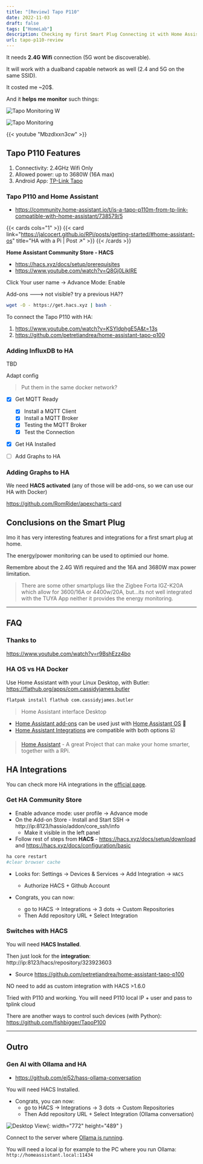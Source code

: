 ```yaml
---
title: "[Review] Tapo P110"
date: 2022-11-03
draft: false
tags: ["HomeLab"]
description: Checking my first Smart Plug Connecting it with Home Assistant [HA].
url: tapo-p110-review
---
```


It needs **2.4G Wifi** connection (5G wont be discoverable).

It will work with a dualband capable network as well (2.4 and 5G on the same SSID).

It costed me ~20$.

And it **helps me monitor** such things:

![Tapo Monitoring W](/blog_img/hardware/energy/tapo-p110-1.jpg)

![Tapo Monitoring](/blog_img/hardware/energy/tapo-p110-2.jpg)

<!--
 https://www.youtube.com/watch?v=Mbzdlxxn3cw
 -->

{{< youtube "Mbzdlxxn3cw" >}}

## Tapo P110 Features

1. Connectivity: 2.4GHz Wifi Only
2. Allowed power: up to 3680W (16A max)
3. Android App: [TP-Link Tapo](https://play.google.com/store/apps/details?id=com.tplink.iot&pcampaignid=web_share)

### Tapo P110 and Home Assistant

* https://community.home-assistant.io/t/is-a-tapo-p110m-from-tp-link-compatible-with-home-assistant/738579/5

{{< cards cols="1" >}}
  {{< card link="https://jalcocert.github.io/RPi/posts/getting-started/#home-assistant-os" title="HA with a Pi | Post ↗" >}}
{{< /cards >}}



**Home Assistant Community Store - HACS**

* https://hacs.xyz/docs/setup/prerequisites
* https://www.youtube.com/watch?v=Q8Gj0LiklRE

Click Your user name -> Advance Mode: Enable

Add-ons ---> not visible? try a previous HA??

```sh
wget -O - https://get.hacs.xyz | bash -
```

To connect the Tapo P110 with HA:

1. <https://www.youtube.com/watch?v=KSYldphgE5A&t=13s>
2. <https://github.com/petretiandrea/home-assistant-tapo-p100>


### Adding InfluxDB to HA

TBD

Adapt config

> Put them in the same docker network?

- [x] Get MQTT Ready
  + [x] Install a MQTT Client
  + [x] Install a MQTT Broker
  + [x] Testing the MQTT Broker
  + [x] Test the Connection
- [X] Get HA Installed
- [ ] Add Graphs to HA


### Adding Graphs to HA

We need **HACS activated** (any of those will be add-ons, so we can use our HA with Docker)

<https://github.com/RomRider/apexcharts-card>

## Conclusions on the Smart Plug

Imo it has very interesting features and integrations for a first smart plug at home.

The energy/power monitoring can be used to optimied our home.

Remembre about the 2.4G Wifi required and the 16A and 3680W max power limitation.


> There are some other smartplugs like the Zigbee Forta IGZ-K20A which allow for 3600/16A or 4400w/20A, but...its not well integrated with the TUYA App neither it provides the energy monitoring.

---

## FAQ

### Thanks to

https://www.youtube.com/watch?v=r9BshEzz4bo

### HA OS vs HA Docker

Use Home Assistant with your Linux Desktop, with Butler: https://flathub.org/apps/com.cassidyjames.butler

```sh
flatpak install flathub com.cassidyjames.butler
```

> Home Assistant interface Desktop


* [Home Assistant add-ons](https://www.home-assistant.io/addons/) can be used just with [Home Assistant OS](https://jalcocert.github.io/RPi/posts/getting-started/#home-assistant-os) 📌
* [Home Assistant Integrations](https://www.home-assistant.io/integrations/#all) are compatible with both options ☑️

> [Home Assistant](https://github.com/home-assistant) - A great Project that can make your home smarter, together with a RPi.

## HA Integrations

You can check more HA integrations in the [official page](https://www.home-assistant.io/integrations/).

### Get HA Community Store

* Enable advance mode: user profile -> Advance mode
* On the Add-on Store - Install and Start SSH -> http://ip:8123/hassio/addon/core_ssh/info
    * Make it visible in the left panel
* Follow rest of steps from **HACS** - <https://hacs.xyz/docs/setup/download> and <https://hacs.xyz/docs/configuration/basic>

```sh
ha core restart
#clear browser cache
```

* Looks for: Settings -> Devices & Services  -> Add Integration -> `HACS`
    * Authorize HACS + Github Account

* Congrats, you can now:
    * go to HACS -> Integrations -> 3 dots -> Custom Repositories
    * Then Add repository URL + Select Integration

### Switches with HACS

You will need **HACS Installed**.

Then just look for the **integration**: http://ip:8123/hacs/repository/323923603

* Source <https://github.com/petretiandrea/home-assistant-tapo-p100>

NO need to add as custom integration with HACS >1.6.0

Tried with P110 and working. You will need P110 local IP + user and pass to tplink cloud

There are another ways to control such devices (with Python): <https://github.com/fishbigger/TapoP100>

<!-- ![Desktop View](/img/p110.png){: width="772" height="489" } -->

---

## Outro

### Gen AI with Ollama and HA

* <https://github.com/ej52/hass-ollama-conversation>

You will need HACS Installed.

* Congrats, you can now:
    * go to HACS -> Integrations -> 3 dots -> Custom Repositories
    * Then Add repository URL + Select Integration (Ollama conversation)

![Desktop View](/img/ha-ollama-config.png){: width="772" height="489" }

Connect to the server where [Ollama is running](https://fossengineer.com/selfhosting-llms-ollama/).

You will need a local ip for example to the PC where you run Ollama: `http://homeassistant.local:11434`